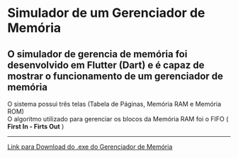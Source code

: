 # Simulador de um Gerenciador de Memória

## O simulador de gerencia de memória foi desenvolvido em Flutter (Dart) e é capaz de mostrar o funcionamento de um gerenciador de memória

O sistema possui três telas (Tabela de Páginas, Memória RAM e Memória ROM)<br />
O algoritmo utilizado para gerenciar os blocos da Memória RAM foi o FIFO ( **First In - Firts Out** )

---

[Link para Download do .exe do Gerenciador de Memória](https://drive.google.com/file/d/1YlUlz9x2ETs2lGJBZDFbpKHsEeaVj_Yi/view?usp=sharing)

